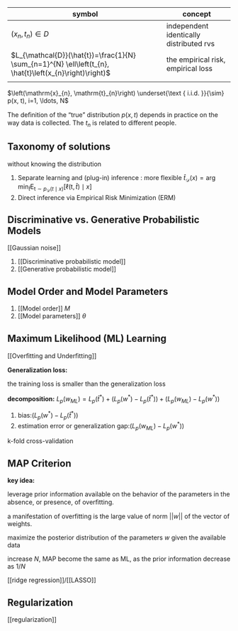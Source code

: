 | symbol                                                                                                  | concept                                 |
| ------------------------------------------------------------------------------------------------------- | --------------------------------------- |
| $(x_n, t_n) \in D$                                                                                      | independent identically distributed rvs |
| $L_{\mathcal{D}}(\hat{t})=\frac{1}{N} \sum_{n=1}^{N} \ell\left(t_{n}, \hat{t}\left(x_{n}\right)\right)$ | the empirical risk, empirical loss                                        |
|                                                                                                         |                                         |

$\left(\mathrm{x}_{n}, \mathrm{t}_{n}\right) \underset{\text { i.i.d. }}{\sim} p(x, t), i=1, \ldots, N$

The deﬁnition of the “true” distribution $p(x, t)$ depends in practice on the way data is collected.
The $t_n$ is related to different people.


## Taxonomy of solutions
without knowing the distribution

1. Separate learning and (plug-in) inference : more flexible
$\hat{t}_{\mathcal{D}}(x)=\arg \min _{\hat{t}} \mathrm{E}_{\mathrm{t} \sim p_{\mathcal{D}}(t \mid x)}[\ell(\mathrm{t}, \hat{t}) \mid x]$
2. Direct inference via Empirical Risk Minimization (ERM)

## Discriminative vs. Generative Probabilistic Models

[[Gaussian noise]]

1. [[Discriminative probabilistic model]]
2. [[Generative probabilistic model]]

## Model Order and Model Parameters

1. [[Model order]] $M$
2. [[Model parameters]] $\theta$

## Maximum Likelihood (ML) Learning

[[Overﬁtting and Underﬁtting]]

**Generalization loss:**

the training loss is smaller than the generalization loss

**decomposition:**
$L_{p}\left(w_{ML}\right)=L_{p}\left(\hat{t}^{*}\right)+\left(L_{p}\left(w^{*}\right)-L_{p}\left(\hat{t}^{*}\right)\right)+\left(L_{p}\left(w_{M L}\right)-L_{p}\left(w^{*}\right)\right)$
1. bias:$\left(L_{p}\left(w^{*}\right)-L_{p}\left(\hat{t}^{*}\right)\right)$
2. estimation error or generalization gap:$\left(L_{p}\left(w_{M L}\right)-L_{p}\left(w^{*}\right)\right)$

k-fold cross-validation

## MAP Criterion
**key idea:**

leverage prior information available on the behavior of the parameters in the absence, or presence, of overﬁtting.

a manifestation of overfitting is the large value of norm $||w||$ of the vector of weights.

maximize the posterior distribution of the parameters $w$ given the available data

increase $N$, MAP become the same as ML, as the prior information decrease as $1/N$

[[ridge regression]]/[[LASSO]]

## Regularization

[[regularization]]
